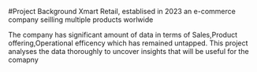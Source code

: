 #Project Background
Xmart Retail, establised in 2023 an e-commerce company seilling multiple products worlwide

The company has significant amount of data in terms of Sales,Product offering,Operational efficency which has remained untapped.
This project analyses the data thoroughly to uncover insights that will be useful for the comapny


